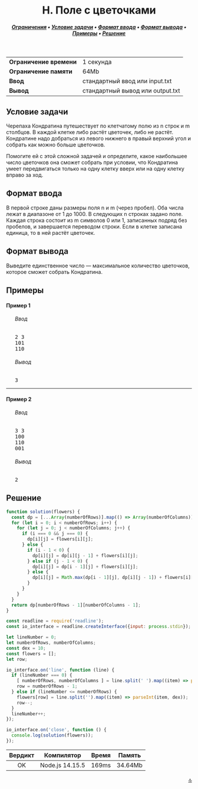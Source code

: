 <h1 align="center">H. Поле с цветочками</h1>

<h5 align="center">
<a href="#limits">Ограничения</a>
•
<a href="#task">Условие задачи</a>
•
<a href="#input">Формат ввода</a>
•
<a href="#output">Формат вывода</a>
•
<a href="#examples">Примеры</a>
•
<a href="#solution">Решение</a>
</h5>

<br>

<table id="limits">
<tbody>
<tr>
<td>
<b>Ограничение времени</b>
</td>
<td>
1 секунда
</td>
</tr>
<tr>
<td>
<b>Ограничение памяти</b>
</td>
<td>
64Mb
</td>
</tr>
<tr>
<td>
<b>Ввод</b>
</td>
<td>
стандартный ввод или input.txt
</td>
</tr>
<tr>
<td>
<b>Вывод</b>
</td>
<td>
стандартный вывод или output.txt
</td>
</tr>
</tbody>
</table>

<h2 id="task">Условие задачи</h2>

Черепаха Кондратина путешествует по клетчатому полю из n строк и m столбцов. В каждой клетке либо растёт цветочек, либо не растёт. Кондратине надо добраться из левого нижнего в правый верхний угол и собрать как можно больше цветочков.

Помогите ей с этой сложной задачей и определите, какое наибольшее число цветочков она сможет собрать при условии, что Кондратина умеет передвигаться только на одну клетку вверх или на одну клетку вправо за ход.

<h2 id="input">Формат ввода</h2>

В первой строке даны размеры поля n и m (через пробел). Оба числа лежат в диапазоне от 1 до 1000. В следующих n строках задано поле. Каждая строка состоит из m символов 0 или 1, записанных подряд без пробелов, и завершается переводом строки. Если в клетке записана единица, то в ней растёт цветочек.

<h2 id="output">Формат вывода</h2>

Выведите единственное число — максимальное количество цветочков, которое сможет собрать Кондратина.

<h2 id="examples">Примеры</h2>

<h4>Пример 1</h4>
<ul>
<h6>Ввод</h6>
<pre>
2 3
101
110
</pre>

<h6>Вывод</h6>
<pre>
3
</pre>
</ul>

<hr>

<h4>Пример 2</h4>
<ul>
<h6>Ввод</h6>
<pre>
3 3
100
110
001
</pre>

<h6>Вывод</h6>
<pre>
2
</pre>
</ul>

<h2 id="solution">Решение</h2>

```javascript
function solution(flowers) {
  const dp = [...Array(numberOfRows)].map(() => Array(numberOfColumns));
  for (let i = 0; i < numberOfRows; i++) {
    for (let j = 0; j < numberOfColumns; j++) {
      if (i === 0 && j === 0) {
        dp[i][j] = flowers[i][j];
      } else {
        if (i - 1 < 0) {
          dp[i][j] = dp[i][j - 1] + flowers[i][j];
        } else if (j - 1 < 0) {
          dp[i][j] = dp[i - 1][j] + flowers[i][j];
        } else {
          dp[i][j] = Math.max(dp[i - 1][j], dp[i][j - 1]) + flowers[i][j];
        }
      }
    }
  }
  return dp[numberOfRows - 1][numberOfColumns - 1];
}

const readline = require('readline');
const io_interface = readline.createInterface({input: process.stdin});

let lineNumber = 0;
let numberOfRows, numberOfColumns;
const dex = 10;
const flowers = [];
let row;

io_interface.on('line', function (line) {
  if (lineNumber === 0) {
    [ numberOfRows, numberOfColumns ] = line.split(' ').map((item) => parseInt(item, dex));
    row = numberOfRows - 1;
  } else if (lineNumber <= numberOfRows) {
    flowers[row] = line.split('').map((item) => parseInt(item, dex));
    row--;
  }
  lineNumber++;
});

io_interface.on('close', function () {
  console.log(solution(flowers));
});
```
<table>
  <thead>
    <tr>
      <th>Вердикт</th>
      <th>Компилятор</th>
      <th>Время</th>
      <th>Память</th>
    </tr>
  </thead>
  <tbody>
<tr align="center">
<td>OK</td>
<td>Node.js 14.15.5</td>
<td>169ms</td>
<td>34.64Mb</td>
</tr>
  </tbody>
</table>

<p width="100%" align="right"><a href="#">🔝</a></p>